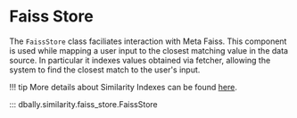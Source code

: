 # Faiss Store

The `FaissStore` class faciliates interaction with Meta Faiss. This component is used while mapping a user input to the closest matching value in the data source. In particular it  indexes values obtained via fetcher, allowing the system to find the closest match to the user's input.

!!! tip
    More details about Similarity Indexes can be found [here](../concepts/similarity_indexes.md).

::: dbally.similarity.faiss_store.FaissStore

